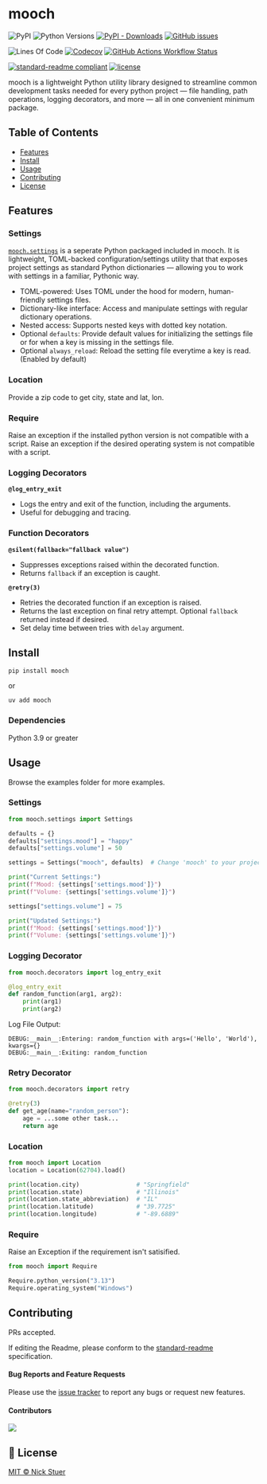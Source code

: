 # mooch

![PyPI](https://img.shields.io/pypi/v/mooch?label=mooch)
![Python Versions](https://img.shields.io/badge/python-3.9+-blue?logo=python)
[![PyPI - Downloads](https://img.shields.io/pypi/dm/mooch)](https://pypistats.org/packages/mooch)
[![GitHub issues](https://img.shields.io/github/issues/nickstuer/mooch.svg)](https://github.com/nickstuer/mooch/issues)

![Lines Of Code](https://tokei.rs/b1/github/nickstuer/mooch)
[![Codecov](https://img.shields.io/codecov/c/github/nickstuer/mooch)](https://app.codecov.io/gh/nickstuer/mooch)
[![GitHub Actions Workflow Status](https://img.shields.io/github/actions/workflow/status/nickstuer/mooch/run_tests.yml)](https://github.com/nickstuer/mooch/actions/workflows/run_tests.yml)

[![standard-readme compliant](https://img.shields.io/badge/readme%20style-standard-brightgreen.svg?style=flat-square)](https://github.com/RichardLitt/standard-readme)
[![license](https://img.shields.io/github/license/nickstuer/mooch.svg)](LICENSE)

mooch is a lightweight Python utility library designed to streamline common development tasks needed for every python project — file handling, path operations, logging decorators, and more — all in one convenient minimum package.

## Table of Contents

- [Features](https://github.com/nickstuer/mooch?tab=readme-ov-file#-features)
- [Install](https://github.com/nickstuer/mooch?tab=readme-ov-file#-install)
- [Usage](https://github.com/nickstuer/mooch?tab=readme-ov-file#-usage)
- [Contributing](https://github.com/nickstuer/mooch?tab=readme-ov-file#-contributing)
- [License](https://github.com/nickstuer/mooch?tab=readme-ov-file#-license)

## Features

### Settings
[`mooch.settings`](https://github.com/nickstuer/mooch.settings) is a seperate Python packaged included in mooch. It is lightweight, TOML-backed configuration/settings utility that that exposes project settings as standard Python dictionaries — allowing you to work with settings in a familiar, Pythonic way.

- TOML-powered: Uses TOML under the hood for modern, human-friendly settings files.
- Dictionary-like interface: Access and manipulate settings with regular dictionary operations.
- Nested access: Supports nested keys with dotted key notation.
- Optional `defaults`: Provide default values for initializing the settings file or for when a key is missing in the settings file.
- Optional `always_reload`: Reload the setting file everytime a key is read. (Enabled by default)

### Location
Provide a zip code to get city, state and lat, lon.

### Require
Raise an exception if the installed python version is not compatible with a script.
Raise an exception if the desired operating system is not compatible with a script.

### Logging Decorators
**`@log_entry_exit`**
  - Logs the entry and exit of the function, including the arguments.
  - Useful for debugging and tracing.

### Function Decorators
**`@silent(fallback="fallback value")`**
  - Suppresses exceptions raised within the decorated function.
  - Returns `fallback` if an exception is caught.

**`@retry(3)`**
  - Retries the decorated function if an exception is raised.
  - Returns the last exception on final retry attempt. Optional `fallback` returned instead if desired.
  - Set delay time between tries with `delay` argument.


## Install

```
pip install mooch
```
or
```
uv add mooch
```

###  Dependencies
Python 3.9 or greater

## Usage

Browse the examples folder for more examples.

### Settings

```python
from mooch.settings import Settings

defaults = {}
defaults["settings.mood"] = "happy"
defaults["settings.volume"] = 50

settings = Settings("mooch", defaults)  # Change 'mooch' to your project's name

print("Current Settings:")
print(f"Mood: {settings['settings.mood']}")
print(f"Volume: {settings['settings.volume']}")

settings["settings.volume"] = 75

print("Updated Settings:")
print(f"Mood: {settings['settings.mood']}")
print(f"Volume: {settings['settings.volume']}")
```

### Logging Decorator

```python
from mooch.decorators import log_entry_exit

@log_entry_exit
def random_function(arg1, arg2):
    print(arg1)
    print(arg2)
```
Log File Output:
```
DEBUG:__main__:Entering: random_function with args=('Hello', 'World'), kwargs={}
DEBUG:__main__:Exiting: random_function
```

### Retry Decorator

```python
from mooch.decorators import retry

@retry(3)
def get_age(name="random_person"):
    age = ...some other task...
    return age
```

### Location
```python
from mooch import Location
location = Location(62704).load()

print(location.city)                # "Springfield"
print(location.state)               # "Illinois"
print(location.state_abbreviation)  # "IL"
print(location.latitude)            # "39.7725"
print(location.longitude)           # "-89.6889"
```

### Require
Raise an Exception if the requirement isn't satisified.
```python
from mooch import Require

Require.python_version("3.13")
Require.operating_system("Windows")
```

## Contributing

PRs accepted.

If editing the Readme, please conform to the [standard-readme](https://github.com/RichardLitt/standard-readme) specification.

#### Bug Reports and Feature Requests
Please use the [issue tracker](https://github.com/nickstuer/mooch/issues) to report any bugs or request new features.

#### Contributors

<a href = "https://github.com/nickstuer/mooch/graphs/contributors">
  <img src = "https://contrib.rocks/image?repo=nickstuer/mooch"/>
</a>

## 📃 License

[MIT © Nick Stuer](LICENSE)